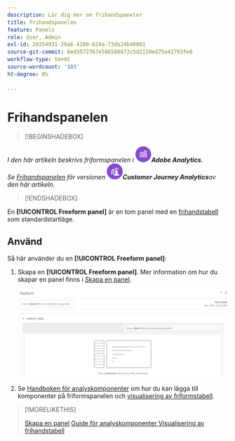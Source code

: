 ```yaml
---
description: Lär dig mer om frihandspaneler
title: Frihandspanelen
feature: Panels
role: User, Admin
exl-id: 20354931-29a6-4180-b24a-73da24b40061
source-git-commit: 8ed3572767e586580872c5d2150ed75e42793fe6
workflow-type: tm+mt
source-wordcount: '103'
ht-degree: 0%

---
```


# Frihandspanelen

>[!BEGINSHADEBOX]

*I den här artikeln beskrivs friformspanelen i ![AdobeAnalytics](/help/assets/icons/AdobeAnalytics.svg)**Adobe Analytics**.<br/>Se [Frihandspanelen](https://experienceleague.adobe.com/en/docs/analytics/analyze/analysis-workspace/panels/freeform-panel) för versionen ![CustomerJourneyAnalytics](/help/assets/icons/CustomerJourneyAnalytics.svg)**Customer Journey Analytics**av den här artikeln.*

>[!ENDSHADEBOX]


En **[!UICONTROL Freeform panel]** är en tom panel med en [frihandstabell](/help/analyze/analysis-workspace/visualizations/freeform-table/freeform-table.md) som standardstartläge.

## Använd

Så här använder du en **[!UICONTROL Freeform panel]**:

1. Skapa en **[!UICONTROL Freeform panel]**. Mer information om hur du skapar en panel finns i [Skapa en panel](panels.md#create-a-panel).

   ![Standardpanelen i frihandsfigur visar en tom panel med frihandstabell.](assets/freeform-panel.png)

1. Se [Handboken för analyskomponenter](/help/components/home.md) om hur du kan lägga till komponenter på friformspanelen och [visualisering av friformstabell](/help/analyze/analysis-workspace/visualizations/freeform-table/freeform-table.md).


>[!MORELIKETHIS]
>
>[Skapa en panel](/help/analyze/analysis-workspace/c-panels/panels.md#create-a-panel)
>[Guide för analyskomponenter ](/help/components/home.md)
>[Visualisering av frihandstabell ](/help/analyze/analysis-workspace/visualizations/freeform-table/freeform-table.md)
>
